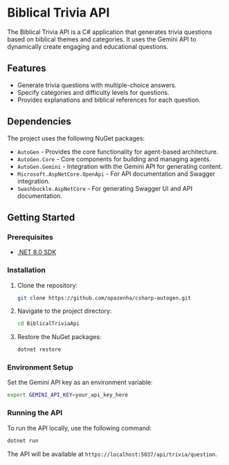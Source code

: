 # Biblical Trivia API

The Biblical Trivia API is a C# application that generates trivia questions based on biblical themes and categories. It uses the Gemini API to dynamically create engaging and educational questions.

## Features

- Generate trivia questions with multiple-choice answers.
- Specify categories and difficulty levels for questions.
- Provides explanations and biblical references for each question.

## Dependencies

The project uses the following NuGet packages:

- `AutoGen` - Provides the core functionality for agent-based architecture.
- `AutoGen.Core` - Core components for building and managing agents.
- `AutoGen.Gemini` - Integration with the Gemini API for generating content.
- `Microsoft.AspNetCore.OpenApi` - For API documentation and Swagger integration.
- `Swashbuckle.AspNetCore` - For generating Swagger UI and API documentation.

## Getting Started

### Prerequisites

- [.NET 8.0 SDK](https://dotnet.microsoft.com/download/dotnet/8.0)

### Installation

1. Clone the repository:
   ```bash
   git clone https://github.com/opazenha/csharp-autogen.git
   ```

2. Navigate to the project directory:
   ```bash
   cd BiblicalTriviaApi
   ```

3. Restore the NuGet packages:
   ```bash
   dotnet restore
   ```

### Environment Setup

Set the Gemini API key as an environment variable:
```bash
export GEMINI_API_KEY=your_api_key_here
```

### Running the API

To run the API locally, use the following command:
```bash
dotnet run
```

The API will be available at `https://localhost:5037/api/trivia/question`.

